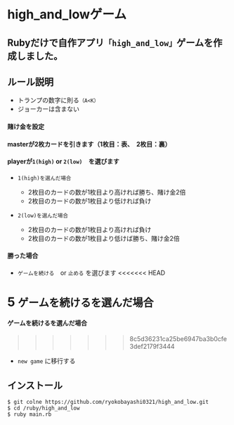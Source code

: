 # high_and_lowゲーム

## Rubyだけで自作アプリ`「high_and_low」`ゲームを作成しました。

## ルール説明
- トランプの数字に則る`（A<K）`
- ジョーカーは含まない

#### 賭け金を設定

#### masterが2枚カードを引きます（1枚目：表、　2枚目：裏）

#### playerが`1(high)` or `2(low)`　を選びます

  - `1(high)を選んだ場合`
    - 2枚目のカードの数が1枚目より高ければ勝ち、賭け金2倍
    - 2枚目のカードの数が1枚目より低ければ負け

  - `2(low)を選んだ場合`
    - 2枚目のカードの数が1枚目より高ければ負け
    - 2枚目のカードの数が1枚目より低けば勝ち、賭け金2倍

#### 勝った場合
  - `ゲームを続ける`　or `止める` を選びます
<<<<<<< HEAD

5 `ゲームを続けるを選んだ場合`
=======
  
#### ゲームを続けるを選んだ場合
>>>>>>> 8c5d36231ca25be6947ba3b0cfe3def2179f3444
  - `new game` に移行する

## インストール
```
$ git colne https://github.com/ryokobayashi0321/high_and_low.git
$ cd /ruby/high_and_low
$ ruby main.rb
```
